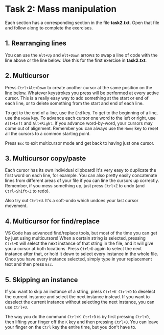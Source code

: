 # Task 2: Mass manipulation

Each section has a corresponding section in the file **task2.txt**. Open that file and follow along to complete the exercises.

## 1. Rearranging lines
You can use the `Alt+Up` and `Alt+Down` arrows to swap a line of code with the line above or the line below. Use this for the first exercise in **task2.txt**.

## 2. Multicursor
Press `Ctrl+Alt+Down` to create another cursor at the same position on the line below. Whatever keystrokes you press will be performed at every active cursor. This is a really easy way to add something at the start or end of each line, or to delete something from the start and end of each line.

To get to the end of a line, use the `End` key. To get to the beginning of a line, use the `Home` key. To advance each cursor one word to the left or right, use `Alt+Left` and `Alt+Right`. If you advance word-by-word, your cursors may come out of alignment. Remember you can always use the `Home` key to reset all the cursors to a common starting point.

Press `Esc` to exit multicursor mode and get back to having just one cursor.

## 3. Multicursor copy/paste
Each cursor has its own individual clipboard! It's very easy to duplicate the first word on each line, for example. You can also pretty easily concatenate lines from different areas of your file if you can line the cursors up correctly. Remember, if you mess something up, just press `Ctrl+Z` to undo (and `Ctrl+Shift+Z` to redo).

Also try out `Ctrl+U`. It's a soft-undo which undoes your last cursor movement.

## 4. Multicursor for find/replace
VS Code has advanced find/replace tools, but most of the time you can get by just using multicursors! When a certain string is selected, pressing `Ctrl+D` will select the next instance of that string in the file, and it will give you a cursor at both locations. Press `Ctrl+D` again to select the next instance after that, or hold it down to select every instance in the whole file. Once you have every instance selected, simply type in your replacement text and then press `Esc`.

## 5. Skipping an instance

If you want to skip an instance of a string, press `Ctrl+K Ctrl+D` to deselect the current instance and select the next instance instead. If you want to deselect the current instance without selecting the next instance, you can use `Ctrl+U`.

The way you do the command `Ctrl+K Ctrl+D` is by first pressing `Ctrl+D`, then lifting your finger off the `K` key and then pressing `Ctrl+D`. You can leave your finger on the `Ctrl` key the entire time, but you don't have to.